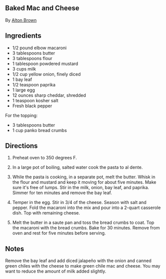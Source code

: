 ## Baked Mac and Cheese
By [Alton Brown](https://www.foodnetwork.com/recipes/alton-brown/baked-macaroni-and-cheese-recipe-1939524)

## Ingredients
* 1/2 pound elbow macaroni
* 3 tablespoons butter
* 3 tablespoons flour
* 1 tablespoon powdered mustard
* 3 cups milk
* 1/2 cup yellow onion, finely diced
* 1 bay leaf
* 1/2 teaspoon paprika
* 1 large egg
* 12 ounces sharp cheddar, shredded
* 1 teaspoon kosher salt
* Fresh black pepper

For the topping:
* 3 tablespoons butter
* 1 cup panko bread crumbs

## Directions
1. Preheat oven to 350 degrees F.

2. In a large pot of boiling, salted water cook the pasta to al dente.

3. While the pasta is cooking, in a separate pot, melt the butter. Whisk in the flour and mustard and keep it moving for about five minutes. Make sure it's free of lumps. Stir in the milk, onion, bay leaf, and paprika. Simmer for ten minutes and remove the bay leaf.

4. Temper in the egg. Stir in 3/4 of the cheese. Season with salt and pepper. Fold the macaroni into the mix and pour into a 2-quart casserole dish. Top with remaining cheese.

5. Melt the butter in a saute pan and toss the bread crumbs to coat. Top the macaroni with the bread crumbs. Bake for 30 minutes. Remove from oven and rest for five minutes before serving.

## Notes
Remove the bay leaf and add diced jalapeño with the onion and canned green chiles with the cheese to make green chile mac and cheese. You may want to reduce the amount of milk added slightly.


